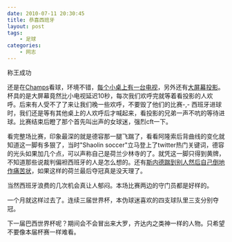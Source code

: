 ```yaml
---
date: 2010-07-11 20:30:45
title: 恭喜西班牙
layout: post
tags:
    - 足球
categories:
    - 网志
---
```

称王成功

还是在<a href="http://goo.gl/maps/BGB5" target="_blank">Champs</a>看球，环境不错，<a href="http://www.flickr.com/photos/ztpala/4783463369/" target="_blank">每个小桌上有一台电视</a>，另外还有<a href="http://www.flickr.com/photos/ztpala/4783462595/" target="_blank">大屏幕投影</a>。杯具的是大屏幕竟然比小电视延迟10秒，每次我们欢呼完就等着看投影的人欢呼。后来有人受不了了来让我们晚一些欢呼，不要毁了他们的比赛-,- 西班牙进球时，我们还是等有其他桌上的人欢呼后才喊起来，看投影的兄弟一声不吭的等待进球。比赛结束后瞪了那个首先叫出声的女球迷，强烈cft一下。

看完整场比赛，印象最深的就是德容那一腿飞踹了，看看阿隆索后背曲线的变化就知道这一脚有多狠了，当时"Shaolin soccer"立马登上了twitter热门关键词，德容的光头如果加几个点，可以声称自己是荷兰少林寺的了。就凭这一脚只得到黄牌，不知道那些说裁判偏袒西班牙的人是怎么想的。还有<a href="http://www.youtube.com/watch?v=eplrn4Xi6mI" target="_blank">斯内德踹到别人然后自己倒地作痛苦状</a>，如果这样的荷兰最后夺冠真是没天理了。

当然西班牙浪费的几次机会真让人郁闷。本场比赛两边的守门员都是好样的。

一个月就这样过去了。连续三届世界杯，本伪球迷喜欢的四支球队里三支分别夺冠。

下一届巴西世界杯呢？期间会不会冒出来大罗，齐达内之类神一样的人物。只希望不要像本届杯赛一样难看。
